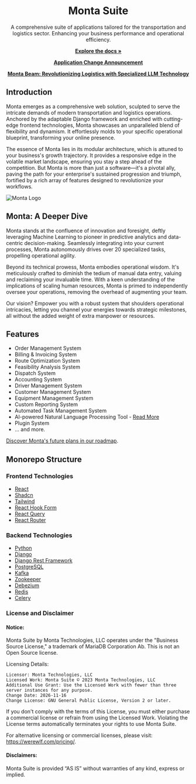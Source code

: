 <h1 align="center"><b>Monta Suite</b></h1>

<div align="center">

A comprehensive suite of applications tailored for the transportation and logistics sector. Enhancing your business
performance and operational efficiency.

[**Explore the docs »**](#)

[**Application Change Announcement**](https://github.com/emoss08/Monta/blob/main/docs/update-announcement.md)

[**Monta Beam: Revolutionizing Logistics with Specialized LLM Technology**](https://github.com/emoss08/Monta/blob/main/beam.md)
</div>

## Introduction

Monta emerges as a comprehensive web solution, sculpted to serve the intricate demands of modern transportation and
logistics operations. Anchored by the adaptable Django framework and enriched with cutting-edge frontend technologies,
Monta showcases an unparalleled blend of flexibility and dynamism. It effortlessly molds to your specific operational
blueprint, transforming your online presence.

The essence of Monta lies in its modular architecture, which is attuned to your business's growth trajectory. It
provides a responsive edge in the volatile market landscape, ensuring you stay a step ahead of the competition. But
Monta is more than just a software—it's a pivotal ally, paving the path for your enterprise's sustained progression and
triumph, fortified by a rich array of features designed to revolutionize your workflows.

![Monta Logo](https://github.com/Monta-Application/Monta/assets/66630775/df3bbf5c-aaf9-4771-ae54-bc51557b08df)

## Monta: A Deeper Dive

Monta stands at the confluence of innovation and foresight, deftly leveraging Machine Learning to pioneer in predictive
analytics and data-centric decision-making. Seamlessly integrating into your current processes, Monta autonomously
drives over 20 specialized tasks, propelling operational agility.

Beyond its technical prowess, Monta embodies operational wisdom. It's meticulously crafted to diminish the tedium of
manual data entry, valuing and reclaiming your invaluable time. With a keen understanding of the implications of scaling
human resources, Monta is primed to independently oversee your operations, removing the overhead of augmenting your
team.

Our vision? Empower you with a robust system that shoulders operational intricacies, letting you channel your energies
towards strategic milestones, all without the added weight of extra manpower or resources.

## Features

- Order Management System
- Billing & Invoicing System
- Route Optimization System
- Feasibility Analysis System
- Dispatch System
- Accounting System
- Driver Management System
- Customer Management System
- Equipment Management System
- Custom Reporting System
- Automated Task Management System
- AI-powered Natural Language Processing
  Tool - [Read More](https://github.com/Monta-Application/Monta/blob/main/beam.md)
- Plugin System
- ... and more.

[Discover Monta's future plans in our roadmap](https://github.com/Monta-Application/Monta/blob/main/roadmap.md).

## Monorepo Structure

### Frontend Technologies

- [React](https://reactjs.org/)
- [Shadcn](https://ui.shadcn.com/)
- [Tailwind](https://tailwindcss.com/)
- [React Hook Form](https://react-hook-form.com/)
- [React Query](https://react-query.tanstack.com/)
- [React Router](https://reactrouter.com/)

### Backend Technologies

- [Python](https://www.python.org/)
- [Django](https://www.djangoproject.com/)
- [Django Rest Framework](https://www.django-rest-framework.org/)
- [PostgreSQL](https://www.postgresql.org/)
- [Kafka](https://kafka.apache.org/)
- [Zookeeper](https://zookeeper.apache.org/)
- [Debezium](https://debezium.io/)
- [Redis](https://redis.io/)
- [Celery](https://docs.celeryq.dev/en/stable/getting-started/introduction.html)

### License and Disclaimer

#### Notice:

Monta Suite by Monta Technologies, LLC operates under the "Business Source License," a trademark of MariaDB Corporation Ab. This is not an Open Source license.

Licensing Details:

    Licensor: Monta Technologies, LLC
    Licensed Work: Monta Suite © 2023 Monta Technologies, LLC
    Additional Use Grant: Use the Licensed Work with fewer than three server instances for any purpose.
    Change Date: 2026-11-16
    Change License: GNU General Public License, Version 2 or later.

If you don't comply with the terms of this License, you must either purchase a commercial license or refrain from using the Licensed Work. Violating the License terms automatically terminates your rights to use Monta Suite.

For alternative licensing or commercial licenses, please visit: https://werewlf.com/pricing/.

#### Disclaimers:

Monta Suite is provided “AS IS” without warranties of any kind, express or implied.